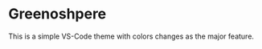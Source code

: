 Greenoshpere
============

This is a simple VS-Code theme with colors changes as the major feature.
